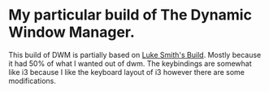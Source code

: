 # My particular build of The Dynamic Window Manager.

This build of DWM is partially based on [Luke Smith's Build](https://github.com/LukeSmithXYZ/dwm).
Mostly because it had 50% of what I wanted out of dwm.
The keybindings are somewhat like i3 because I like the keyboard layout of i3 however
there are some modifications.
